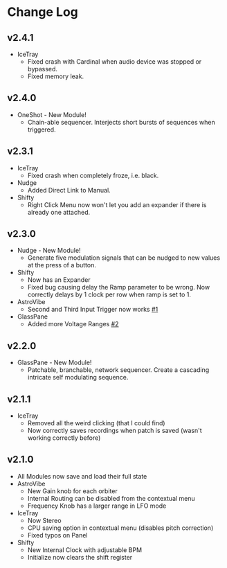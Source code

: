 
# Change Log

## v2.4.1
* IceTray
  * Fixed crash with Cardinal when audio device was stopped or bypassed.
  * Fixed memory leak.

## v2.4.0
* OneShot - New Module!
  * Chain-able sequencer. Interjects short bursts of sequences when triggered.

## v2.3.1
* IceTray
  * Fixed crash when completely froze, i.e. black.
* Nudge
  * Added Direct Link to Manual.
* Shifty
  * Right Click Menu now won't let you add an expander if there is already one attached.


## v2.3.0

* Nudge - New Module!
  * Generate five modulation signals that can be nudged to new values at the press of a button.
* Shifty
  * Now has an Expander
  * Fixed bug causing delay the Ramp parameter to be wrong. Now correctly delays by 1 clock per row when ramp is set to 1.
* AstroVibe
  * Second and Third Input Trigger now works [#1](https://github.com/patheros/PathSetModules/issues/1)
* GlassPane
  * Added more Voltage Ranges [#2](https://github.com/patheros/PathSetModules/issues/2)


## v2.2.0

* GlassPane - New Module!
  * Patchable, branchable, network sequencer. Create a cascading intricate self modulating sequence.


## v2.1.1

* IceTray
  * Removed all the weird clicking (that I could find)
  * Now correctly saves recordings when patch is saved (wasn't working correctly before)


## v2.1.0

* All Modules now save and load their full state
* AstroVibe
  * New Gain knob for each orbiter  
  * Internal Routing can be disabled from the contextual menu
  * Frequency Knob has a larger range in LFO mode
* IceTray
  * Now Stereo 
  * CPU saving option in contextual menu (disables pitch correction)
  * Fixed typos on Panel
* Shifty 
  * New Internal Clock with adjustable BPM 
  * Initialize now clears the shift register